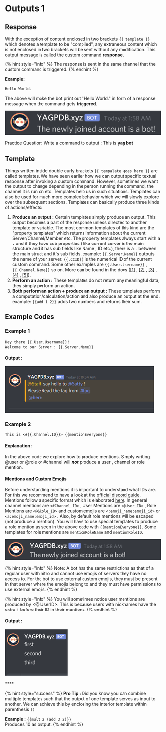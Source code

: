 # Outputs 1

## Response

With the exception of content enclosed in two brackets `{{ template }}` which denotes a template to be "compiled", any extraneous content which is not enclosed in two brackets will be sent without any modification. This output message is called the custom command **response.** 

{% hint style="info" %}
The response is sent in the same channel that the custom command is triggered.
{% endhint %}

**Example:**

```go
Hello World. 
```

The above will make the bot print out "Hello World." in form of a response message when the command gets **triggered**.

![](../../.gitbook/assets/image%20%2813%29.png)

Practice Question: Write a command to output : This is **yag bot**

## Template

Things written inside double curly brackets `{{ tempalate goes here }}` are called templates. We have seen earlier how we can output specific textual response after invoking a custom command. However, sometimes we want the output to change depending in the person running the command, the channel it is run on etc. Templates help us in such situations. Templates can also be used for much more complex behavior which we will slowly explore over the subsequent sections. Templates can basically produce three kinds of actions/effects:

1.  **Produce an output :** Certain templates simply produce an output. This output becomes a part of the response unless directed to another template or variable. The most common templates of this kind are the "property templates" which returns information about the current Server/Channel/Member etc. The property templates always start with a `.` and if they have sub properties \( like current server is the main structure and it has sub fields like Name , ID etc.\), there is a `.` between the main struct and it's sub fields.  example: `{{.Server.Name}}` outputs the name of your server. `{{.CCID}}` is the numerical ID of the current custom command. Some other examples are `{{.User.Username}}` , `{{.Channel.Name}}` so on. More can be found in the docs \([\[1\]](https://docs.yagpdb.xyz/reference/templates#guild-server) , [\[2\]](https://docs.yagpdb.xyz/reference/templates#channel) , [\[3\]](https://docs.yagpdb.xyz/reference/templates#message) , [\[4\]](https://docs.yagpdb.xyz/reference/templates#member) , [\[5\]](https://docs.yagpdb.xyz/reference/templates#user)\).  
2.  **Perform an action :** These templates do not return any meaningful data; they simply perform an action.  
3. **Both perform an action + produce an output :**  These templates perform a computation/calculation/action and also produce an output at the end. example: `{{add 1 2}}` adds two numbers and returns their sum.

## Example Codes 

### Example 1

```text
Hey there {{.User.Username}}!
Welcome to our Server : {{.Server.Name}}
```

#### Output :

![](../../.gitbook/assets/image%20%2818%29.png)

### Example 2

```text
This is <#{{.Channel.ID}}> {{mentionEveryone}}
```

#### Explanation :

In the above code we explore how to produce mentions. Simply writing @user or @role or \#channel will _**not**_ produce a user , channel or role mention.

#### Mentions and Custom Emojis

Before understanding mentions it is important to understand what IDs are. For this we recommend to have a look at the [official discord guide](https://support.discordapp.com/hc/en-us/articles/206346498-Where-can-I-find-my-User-Server-Message-ID-). Mentions follow a specific format which is elaborated [here](https://docs.yagpdb.xyz/reference/templates#mentions). In general channel mentions are `<#Channel_ID>` , User Mentions are `<@User_ID>` , Role Mentions are  `<@&Role_ID>` and custom emojis are `<:emoji_name:emoji_id>` or `<a:emoji_name:emoji_id>` . Also, by default role mentions will be escaped \(not produce a mention\). You will have to use special templates to produce a role mention as seen in the above code with `{{mentionEveryone}}`. Some templates for role mentions are `mentionRoleName` and `mentionRoleID`.  


![](../../.gitbook/assets/image%20%282%29.png)

{% hint style="info" %}
Note: A bot has the same restrictions as that of a regular user with nitro and cannot use emojis of servers they have no access to. For the bot to use external custom emojis, they must be present in that server where the emojis belong to and they must have permissions to use external emojis.
{% endhint %}

{% hint style="info" %}
You will sometimes notice user mentions are produced by &lt;@!UserID&gt;. This is because users with nicknames have the extra `!` before their ID in their mentions.
{% endhint %}

#### Output :

![](../../.gitbook/assets/image%20%2815%29.png)

\*\*\*\*

{% hint style="success" %}
**Pro Tip :** Did you know you can combine multiple templates such that the output of one template serves as input to another. We can achieve this by enclosing the interior template within parenthesis `()`

**Example :**  `{{mult 2 (add 3 2)}}`  
Produces 10 as output.
{% endhint %}



